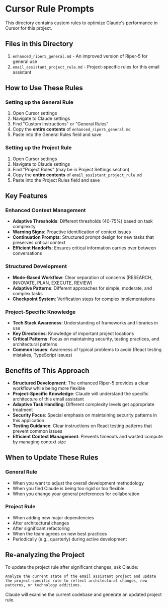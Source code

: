 # Cursor Rule Prompts

This directory contains custom rules to optimize Claude's performance in Cursor for this project.

## Files in this Directory

1. `enhanced_riper5_general.md` - An improved version of Riper-5 for general use
2. `email_assistant_project_rule.md` - Project-specific rules for this email assistant

## How to Use These Rules

### Setting up the General Rule

1. Open Cursor settings
2. Navigate to Claude settings
3. Find "Custom Instructions" or "General Rules"
4. Copy the **entire contents** of `enhanced_riper5_general.md`
5. Paste into the General Rules field and save

### Setting up the Project Rule

1. Open Cursor settings
2. Navigate to Claude settings 
3. Find "Project Rules" (may be in Project Settings section)
4. Copy the **entire contents** of `email_assistant_project_rule.md`
5. Paste into the Project Rules field and save

## Key Features

### Enhanced Context Management
- **Adaptive Thresholds**: Different thresholds (40-75%) based on task complexity
- **Warning Signs**: Proactive identification of context issues
- **Continuation Prompts**: Structured prompt design for new tasks that preserves critical context
- **Efficient Handoffs**: Ensures critical information carries over between conversations

### Structured Development
- **Mode-Based Workflow**: Clear separation of concerns (RESEARCH, INNOVATE, PLAN, EXECUTE, REVIEW)
- **Adaptive Patterns**: Different approaches for simple, moderate, and complex tasks
- **Checkpoint System**: Verification steps for complex implementations

### Project-Specific Knowledge
- **Tech Stack Awareness**: Understanding of frameworks and libraries in use
- **Key Directories**: Knowledge of important project locations
- **Critical Patterns**: Focus on maintaining security, testing practices, and architectural patterns
- **Common Issues**: Awareness of typical problems to avoid (React testing mistakes, TypeScript issues)

## Benefits of This Approach

- **Structured Development**: The enhanced Riper-5 provides a clear workflow while being more flexible
- **Project-Specific Knowledge**: Claude will understand the specific architecture of this email assistant
- **Adaptive Task Handling**: Different complexity levels get appropriate treatment
- **Security Focus**: Special emphasis on maintaining security patterns in this application
- **Testing Guidance**: Clear instructions on React testing patterns that prevent common issues
- **Efficient Context Management**: Prevents timeouts and wasted compute by managing context size

## When to Update These Rules

### General Rule
- When you want to adjust the overall development methodology
- When you find Claude is being too rigid or too flexible
- When you change your general preferences for collaboration

### Project Rule
- When adding new major dependencies
- After architectural changes
- After significant refactoring
- When the team agrees on new best practices
- Periodically (e.g., quarterly) during active development

## Re-analyzing the Project

To update the project rule after significant changes, ask Claude:

```
Analyze the current state of the email assistant project and update the project-specific rule to reflect architectural changes, new patterns, or technology additions.
```

Claude will examine the current codebase and generate an updated project rule.